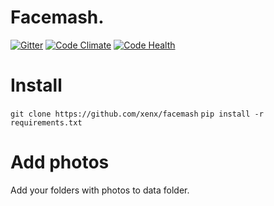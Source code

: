 # Facemash.
[![Gitter](https://badges.gitter.im/xenx/pornmash.svg)](https://gitter.im/xenx/pornmash?utm_source=badge&utm_medium=badge&utm_campaign=pr-badge)
[![Code Climate](https://codeclimate.com/github/xenx/pornmash/badges/gpa.svg)](https://codeclimate.com/github/xenx/pornmash)
[![Code Health](https://landscape.io/github/xenx/pornmash/master/landscape.svg?style=flat)](https://landscape.io/github/xenx/pornmash/master)

# Install

`git clone https://github.com/xenx/facemash`
`pip install -r requirements.txt`

# Add photos
Add your folders with photos to data folder.
    
